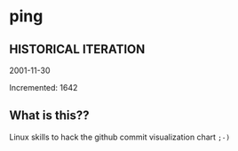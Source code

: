 # ping

## HISTORICAL ITERATION
2001-11-30

Incremented: 1642

## What is this?? 
Linux skills to hack the github commit visualization chart `;-)`
